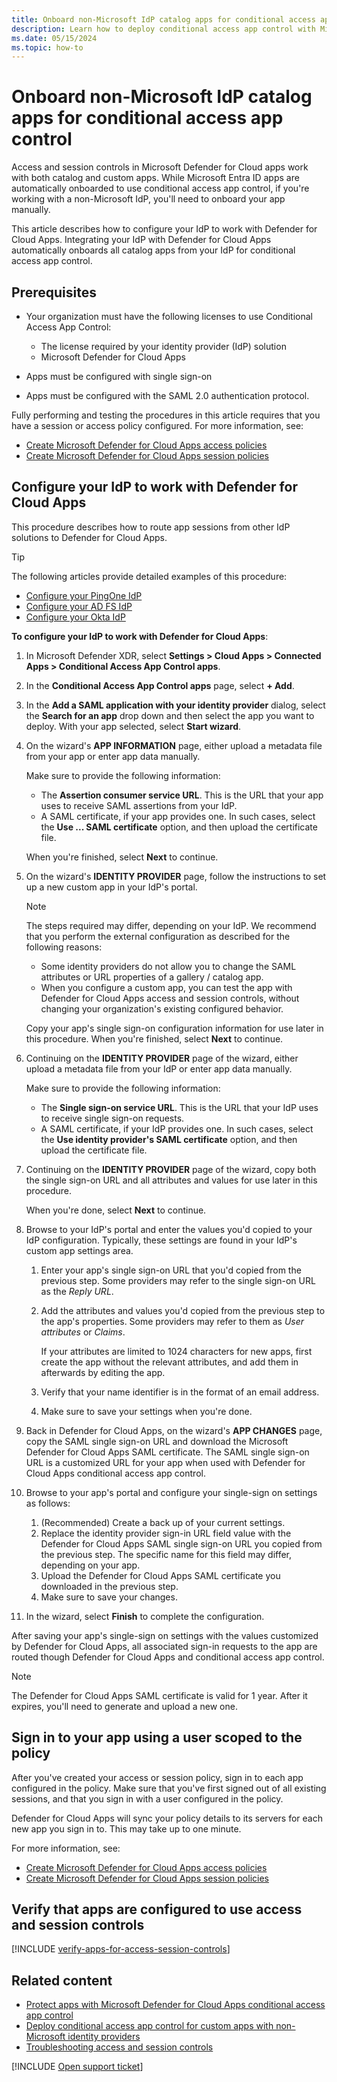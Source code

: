 ```yaml
---
title: Onboard non-Microsoft IdP catalog apps for conditional access app control | Microsoft Defender for Cloud Apps
description: Learn how to deploy conditional access app control with Microsoft Defender for Cloud Apps, for catalog apps with a non-Microsoft IdP.
ms.date: 05/15/2024
ms.topic: how-to
---
```


# Onboard non-Microsoft IdP catalog apps for conditional access app control



Access and session controls in Microsoft Defender for Cloud apps work with both catalog and custom apps. While Microsoft Entra ID apps are automatically onboarded to use conditional access app control, if you're working with a non-Microsoft IdP, you'll need to onboard your app manually.

This article describes how to configure your IdP to work with Defender for Cloud Apps. Integrating your IdP with Defender for Cloud Apps automatically onboards all catalog apps from your IdP for conditional access app control.

## Prerequisites

- Your organization must have the following licenses to use Conditional Access App Control:

  - The license required by your identity provider (IdP) solution
  - Microsoft Defender for Cloud Apps

- Apps must be configured with single sign-on
- Apps must be configured with the SAML 2.0 authentication protocol.

Fully performing and testing the procedures in this article requires that you have a session or access policy configured. For more information, see:

- [Create Microsoft Defender for Cloud Apps access policies](access-policy-aad.md)
- [Create Microsoft Defender for Cloud Apps session policies](session-policy-aad.md)

## Configure your IdP to work with Defender for Cloud Apps

This procedure describes how to route app sessions from other IdP solutions to Defender for Cloud Apps.

> [!TIP]
> The following articles provide detailed examples of this procedure:
> 
> - [Configure your PingOne IdP](proxy-idp-pingone.md)
> - [Configure your AD FS IdP](proxy-idp-adfs.md)
> - [Configure your Okta IdP](proxy-idp-okta.md)

**To configure your IdP to work with Defender for Cloud Apps**:

1. In Microsoft Defender XDR, select **Settings > Cloud Apps > Connected Apps > Conditional Access App Control apps**.

1. In the **Conditional Access App Control apps** page, select **+ Add**.

1. In the **Add a SAML application with your identity provider** dialog, select the **Search for an app** drop down and then select the app you want to deploy. With your app selected, select **Start wizard**.

1. On the wizard's **APP INFORMATION** page, either upload a metadata file from your app or enter app data manually.

    Make sure to provide the following information:

    - The **Assertion consumer service URL**. This is the URL that your app uses to receive SAML assertions from your IdP.
    - A SAML certificate, if your app provides one. In such cases, select the **Use ... SAML certificate** option, and then upload the certificate file.

    When you're finished, select **Next** to continue.

1. On the wizard's **IDENTITY PROVIDER** page, follow the instructions to set up a new custom app in your IdP's portal.

    > [!NOTE]
    > The steps required may differ, depending on your IdP. We recommend that you perform the external configuration as described for the following reasons:
    >
    > - Some identity providers do not allow you to change the SAML attributes or URL properties of a gallery / catalog app.
    > - When you configure a custom app, you can test the app with Defender for Cloud Apps access and session controls, without changing your organization's existing configured behavior.

    Copy your app's single sign-on configuration information for use later in this procedure. When you're finished, select **Next** to continue.

1. Continuing on the **IDENTITY PROVIDER** page of the wizard, either upload a metadata file from your IdP or enter app data manually.

    Make sure to provide the following information:

    - The **Single sign-on service URL**. This is the URL that your IdP uses to receive single sign-on requests.
    -  A SAML certificate, if your IdP provides one. In such cases, select the **Use identity provider's SAML certificate** option, and then upload the certificate file.

1. Continuing on the **IDENTITY PROVIDER** page of the wizard, copy both the single sign-on URL and all attributes and values for use later in this procedure.

    When you're done, select **Next** to continue.

1. Browse to your IdP's portal and enter the values you'd copied to your IdP configuration. Typically, these settings are found in your IdP's custom app settings area.

    1. Enter your app's single sign-on URL that you'd copied from the previous step. Some providers may refer to the single sign-on URL as the *Reply URL*.

    1. Add the attributes and values you'd copied from the previous step to the app's properties. Some providers may refer to them as *User attributes* or *Claims*.

        If your attributes are limited to 1024 characters for new apps, first create the app without the relevant attributes, and add them in afterwards by editing the app.

    1. Verify that your name identifier is in the format of an email address.

    1. Make sure to save your settings when you're done.

1. Back in Defender for Cloud Apps, on the wizard's **APP CHANGES** page, copy the SAML single sign-on URL and download the Microsoft Defender for Cloud Apps SAML certificate. The SAML single sign-on URL is a customized URL for your app when used with Defender for Cloud Apps conditional access app control.

1. Browse to your app's portal and configure your single-sign on settings as follows:

    1. (Recommended) Create a back up of your current settings.
    1. Replace the identity provider sign-in URL field value with the Defender for Cloud Apps SAML single sign-on URL you copied from the previous step. The specific name for this field may differ, depending on your app.
    1. Upload the Defender for Cloud Apps SAML certificate you downloaded in the previous step.
    1. Make sure to save your changes.

1. In the wizard, select **Finish** to complete the configuration.

After saving your app's single-sign on settings with the values customized by Defender for Cloud Apps, all associated sign-in requests to the app are routed though Defender for Cloud Apps and conditional access app control.

> [!NOTE]
> The Defender for Cloud Apps SAML certificate is valid for 1 year. After it expires, you'll need to generate and upload a new one.

## Sign in to your app using a user scoped to the policy<a name="sign-in-scoped"></a>

After you've created your access or session policy, sign in to each app configured in the policy. Make sure that you've first signed out of all existing sessions, and that you sign in with a user configured in the policy.

Defender for Cloud Apps will sync your policy details to its servers for each new app you sign in to. This may take up to one minute.

For more information, see:

- [Create Microsoft Defender for Cloud Apps access policies](access-policy-aad.md)
- [Create Microsoft Defender for Cloud Apps session policies](session-policy-aad.md)


## Verify that apps are configured to use access and session controls<a name="portal"></a>

[!INCLUDE [verify-apps-for-access-session-controls](includes/verify-apps-for-access-session-controls.md)]

## Related content

- [Protect apps with Microsoft Defender for Cloud Apps conditional access app control](proxy-intro-aad.md)
- [Deploy conditional access app control for custom apps with non-Microsoft identity providers](proxy-deployment-any-app-idp.md)
- [Troubleshooting access and session controls](troubleshooting-proxy.md)

[!INCLUDE [Open support ticket](includes/support.md)]
